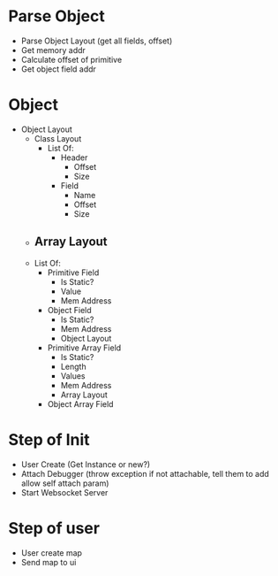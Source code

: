# Parse Object
- Parse Object Layout (get all fields, offset)
- Get memory addr
- Calculate offset of primitive 
- Get object field addr

# Object
- Object Layout
  - Class Layout
    - List Of:
        - Header
            - Offset
            - Size
        - Field
            - Name
            - Offset
            - Size
  - Array Layout
    - 
  - List Of:
      - Primitive Field
        - Is Static?
        - Value
        - Mem Address
      - Object Field
        - Is Static?
        - Mem Address
        - Object Layout
      - Primitive Array Field
        - Is Static?
        - Length
        - Values
        - Mem Address
        - Array Layout
      - Object Array Field
        
# Step of Init
- User Create (Get Instance or new?) 
- Attach Debugger (throw exception if not attachable, tell them to add allow self attach param)
- Start Websocket Server

# Step of user
- User create map
- Send map to ui
